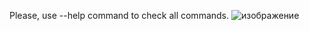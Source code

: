 Please, use --help command to check all commands.
![изображение](https://github.com/user-attachments/assets/931a1190-02ea-41c0-948d-0b26020b2956)

